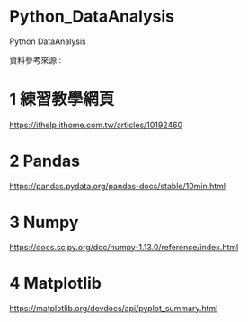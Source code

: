 # Python_DataAnalysis
Python DataAnalysis

資料參考來源 :

# 1 練習教學網頁
https://ithelp.ithome.com.tw/articles/10192460
# 2 Pandas 
https://pandas.pydata.org/pandas-docs/stable/10min.html
# 3 Numpy
https://docs.scipy.org/doc/numpy-1.13.0/reference/index.html
# 4 Matplotlib
https://matplotlib.org/devdocs/api/pyplot_summary.html

